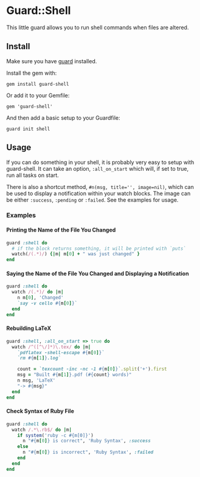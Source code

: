 # Guard::Shell

This little guard allows you to run shell commands when files are altered.


## Install

Make sure you have [guard](http://github.com/guard/guard) installed.

Install the gem with:

    gem install guard-shell

Or add it to your Gemfile:

    gem 'guard-shell'

And then add a basic setup to your Guardfile:

    guard init shell


## Usage

If you can do something in your shell, it is probably very easy to setup with
guard-shell. It can take an option, `:all_on_start` which will, if set to true,
run all tasks on start.

There is also a shortcut method, `#n(msg, title='', image=nil)`, which can 
be used to display a notification within your watch blocks. The image can be either 
`:success`, `:pending` or `:failed`. See the examples for usage. 

### Examples

#### Printing the Name of the File You Changed

``` ruby
guard :shell do
  # if the block returns something, it will be printed with `puts`
  watch(/(.*)/) {|m| m[0] + " was just changed" }
end
```

#### Saying the Name of the File You Changed and Displaying a Notification

``` ruby
guard :shell do
  watch /(.*)/ do |m|
    n m[0], 'Changed'
    `say -v cello #{m[0]}`
  end
end
```

#### Rebuilding LaTeX

``` ruby
guard :shell, :all_on_start => true do
  watch /^([^\/]*)\.tex/ do |m|
    `pdflatex -shell-escape #{m[0]}`
    `rm #{m[1]}.log`

    count = `texcount -inc -nc -1 #{m[0]}`.split('+').first
    msg = "Built #{m[1]}.pdf (#{count} words)"
    n msg, 'LaTeX'
    "-> #{msg}"
  end
end
```

#### Check Syntax of Ruby File

``` ruby
guard :shell do
  watch /.*\.rb$/ do |m|
    if system('ruby -c #{m[0]}')
      n "#{m[0]} is correct", 'Ruby Syntax', :success
    else
      n "#{m[0]} is incorrect", 'Ruby Syntax', :failed
    end
  end
end
```